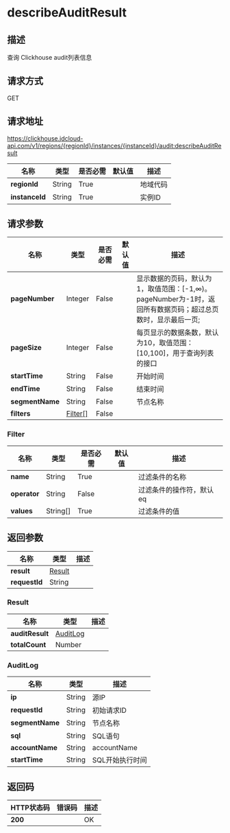 # describeAuditResult


## 描述
查询 Clickhouse audit列表信息

## 请求方式
GET

## 请求地址
https://clickhouse.jdcloud-api.com/v1/regions/{regionId}/instances/{instanceId}/audit:describeAuditResult

|名称|类型|是否必需|默认值|描述|
|---|---|---|---|---|
|**regionId**|String|True| |地域代码|
|**instanceId**|String|True| |实例ID|

## 请求参数
|名称|类型|是否必需|默认值|描述|
|---|---|---|---|---|
|**pageNumber**|Integer|False| |显示数据的页码，默认为1，取值范围：[-1,∞)。pageNumber为-1时，返回所有数据页码；超过总页数时，显示最后一页;|
|**pageSize**|Integer|False| |每页显示的数据条数，默认为10，取值范围：[10,100]，用于查询列表的接口|
|**startTime**|String|False| |开始时间|
|**endTime**|String|False| |结束时间|
|**segmentName**|String|False| |节点名称|
|**filters**|[Filter[]](describeauditresult#filter)|False| | |
### <div id="filter">Filter</div>
|名称|类型|是否必需|默认值|描述|
|---|---|---|---|---|
|**name**|String|True| |过滤条件的名称|
|**operator**|String|False| |过滤条件的操作符，默认eq|
|**values**|String[]|True| |过滤条件的值|

## 返回参数
|名称|类型|描述|
|---|---|---|
|**result**|[Result](describeauditresult#result)| |
|**requestId**|String| |
### <div id="result">Result</div>
|名称|类型|描述|
|---|---|---|
|**auditResult**|[AuditLog](describeauditresult#auditlog)| |
|**totalCount**|Number| |
### <div id="auditlog">AuditLog</div>
|名称|类型|描述|
|---|---|---|
|**ip**|String|源IP|
|**requestId**|String|初始请求ID|
|**segmentName**|String|节点名称|
|**sql**|String|SQL语句|
|**accountName**|String|accountName|
|**startTime**|String|SQL开始执行时间|

## 返回码
|HTTP状态码|错误码|描述|
|---|---|---|
|**200**||OK|
